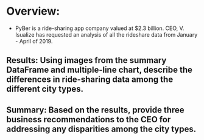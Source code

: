 # Overview:
*  PyBer is a ride-sharing app company valued at $2.3 billion. CEO, V. Isualize has requested an analysis of all the rideshare data from January - April of 2019. 
## Results: Using images from the summary DataFrame and multiple-line chart, describe the differences in ride-sharing data among the different city types.
## Summary: Based on the results, provide three business recommendations to the CEO for addressing any disparities among the city types.
